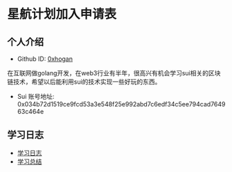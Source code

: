 # 星航计划加入申请表

## 个人介绍

* Github ID: [0xhogan](https://github.com/0xachong)

在互联网做golang开发，在web3行业有半年，很高兴有机会学习sui相关的区块链技术，希望以后能利用sui的技术实现一些好玩的东西。

* Sui 账号地址:  0x034b72d1519ce9fcd53a3e548f25e992abd7c6edf34c5ee794cad764963c464e


## 学习日志

* [学习日志](JOURNAL.md)
* [学习总结](SUMMARY.md)


